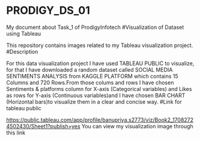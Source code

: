 # PRODIGY_DS_01
My document about Task_1 of ProdigyInfotech 
#Visualization of Dataset using Tableau

This repository contains images related to my Tableau visualization project.
#Description

For this data visualization project I have used TABLEAU PUBLIC to visualize, for that I have downloaded a random dataset called SOCIAL MEDIA SENTIMENTS ANALYSIS from KAGGLE PLATFORM which contains 15 Columns and 720 Rows.From those colums and rows I have chosen Sentiments & platforms column for X-axis (Categorical variables) and Likes as rows for Y-axis (Continuous variables)and I have chosen BAR CHART (Horizontal bars)to visualize them in a clear and concise way.
#Link for tableau public

https://public.tableau.com/app/profile/banupriya.s2773/viz/Book2_17082724502430/Sheet1?publish=yes
You can view my visualization image through this link
